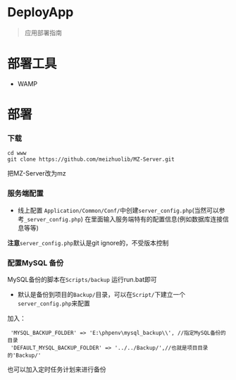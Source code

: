 DeployApp
===
>应用部署指南

部署工具
===
* WAMP

部署
===

### 下载
```
cd www
git clone https://github.com/meizhuolib/MZ-Server.git
```
把MZ-Server改为mz


### 服务端配置
* 线上配置
`Application/Common/Conf/`中创建`server_config.php`(当然可以参考`_server_config.php`)
在里面输入服务端特有的配置信息(例如数据库连接信息等等)

**注意**`server_config.php`默认是git ignore的，不受版本控制

### 配置MySQL 备份

MySQL备份的脚本在`Scripts/backup` 运行run.bat即可

* 默认是备份到项目的`Backup/`目录，可以在`Script/`下建立一个`server_config.php`来配置

加入：
```
 'MYSQL_BACKUP_FOLDER' => 'E:\phpenv\mysql_backup\\', //指定MySQL备份的目录
 'DEFAULT_MYSQL_BACKUP_FOLDER' => '../../Backup/',//也就是项目目录的'Backup/'
```

也可以加入定时任务计划来进行备份



